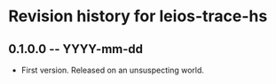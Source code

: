 # Revision history for leios-trace-hs

## 0.1.0.0 -- YYYY-mm-dd

* First version. Released on an unsuspecting world.
